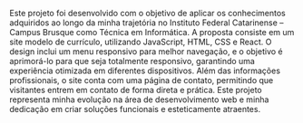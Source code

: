Este projeto foi desenvolvido com o objetivo de aplicar os conhecimentos adquiridos ao longo da minha trajetória no Instituto Federal Catarinense – Campus Brusque como Técnica em Informática.
A proposta consiste em um site modelo de currículo, utilizando JavaScript, HTML, CSS e React. O design inclui um menu responsivo para melhor navegação, e o objetivo é aprimorá-lo para que seja totalmente responsivo, garantindo uma experiência otimizada em diferentes dispositivos.
Além das informações profissionais, o site conta com uma página de contato, permitindo que visitantes entrem em contato de forma direta e prática. Este projeto representa minha evolução na área de desenvolvimento web e minha dedicação em criar soluções funcionais e esteticamente atraentes.
